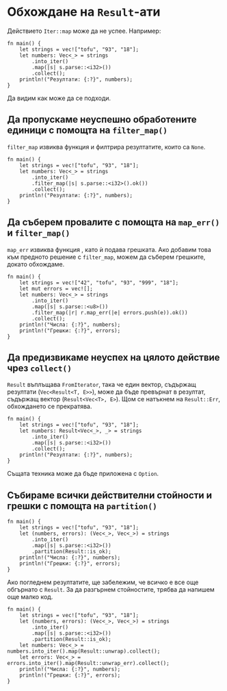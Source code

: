 # Обхождане на `Result`-ати

Действието `Iter::map` може да не успее. Например:

```rust,editable
fn main() {
    let strings = vec!["tofu", "93", "18"];
    let numbers: Vec<_> = strings
        .into_iter()
        .map(|s| s.parse::<i32>())
        .collect();
    println!("Резултати: {:?}", numbers);
}
```

Да видим как може да се подходи.

## Да пропускаме неуспешно обработените единици с помощта на `filter_map()`

`filter_map` извиква функция и филтрира резултатите, които са `None`.

```rust,editable
fn main() {
    let strings = vec!["tofu", "93", "18"];
    let numbers: Vec<_> = strings
        .into_iter()
        .filter_map(|s| s.parse::<i32>().ok())
        .collect();
    println!("Резултати: {:?}", numbers);
}
```

## Да съберем провалите с помощта на `map_err()` и `filter_map()`

`map_err` извиква функция , като ѝ подава грешката. Ако добавим това към
предното решение с `filter_map`, можем да съберем грешките, докато обхождаме.

```rust,editable
fn main() {
    let strings = vec!["42", "tofu", "93", "999", "18"];
    let mut errors = vec![];
    let numbers: Vec<_> = strings
        .into_iter()
        .map(|s| s.parse::<u8>())
        .filter_map(|r| r.map_err(|e| errors.push(e)).ok())
        .collect();
    println!("Числа: {:?}", numbers);
    println!("Грешки: {:?}", errors);
}
```

## Да предизвикаме неуспех на цялото действие чрез `collect()`

`Result` въплъщава `FromIterator`, така че един вектор, съдържащ резултати
(`Vec<Result<T, E>>`), може да бъде превърнат в резултат, съдържащ вектор
(`Result<Vec<T>, E>`). Щом се натъкнем на `Result::Err`, обхождането се
прекратява.

```rust,editable
fn main() {
    let strings = vec!["tofu", "93", "18"];
    let numbers: Result<Vec<_>, _> = strings
        .into_iter()
        .map(|s| s.parse::<i32>())
        .collect();
    println!("Резултати: {:?}", numbers);
}
```

Същата техника може да бъде приложена с `Option`.

## Събираме всички действителни стойности и грешки с помощта на `partition()`

```rust,editable
fn main() {
    let strings = vec!["tofu", "93", "18"];
    let (numbers, errors): (Vec<_>, Vec<_>) = strings
        .into_iter()
        .map(|s| s.parse::<i32>())
        .partition(Result::is_ok);
    println!("Числа: {:?}", numbers);
    println!("Грешки: {:?}", errors);
}
```

Ако погледнем резултатите, ще забележим, че всичко е все още обгърнато с
`Result`. За да разгърнем стойностите, трябва да напишем още малко код.

```rust,editable
fn main() {
    let strings = vec!["tofu", "93", "18"];
    let (numbers, errors): (Vec<_>, Vec<_>) = strings
        .into_iter()
        .map(|s| s.parse::<i32>())
        .partition(Result::is_ok);
    let numbers: Vec<_> = numbers.into_iter().map(Result::unwrap).collect();
    let errors: Vec<_> = errors.into_iter().map(Result::unwrap_err).collect();
    println!("Числа: {:?}", numbers);
    println!("Грешки: {:?}", errors);
}
```
